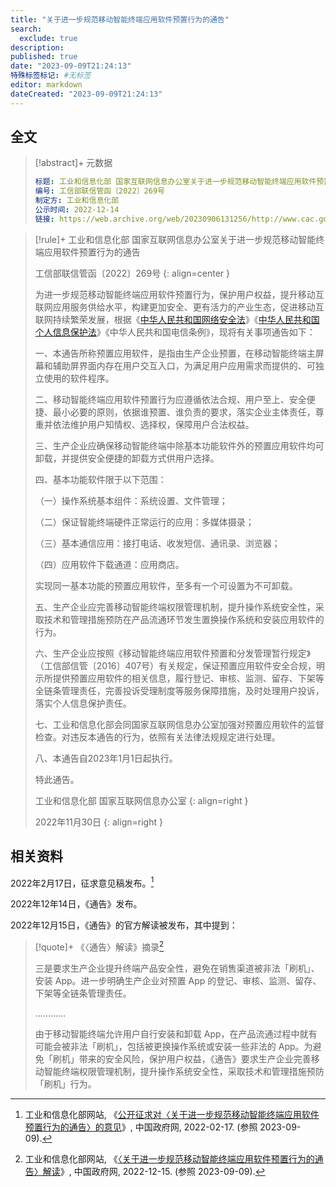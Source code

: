 ```yaml
---
title: "关于进一步规范移动智能终端应用软件预置行为的通告"
search:
  exclude: true
description:
published: true
date: "2023-09-09T21:24:13"
特殊标签标记: #无标签
editor: markdown
dateCreated: "2023-09-09T21:24:13"
---
```


## 全文

> [!abstract]+ 元数据
>
> ```yaml
> 标题: 工业和信息化部 国家互联网信息办公室关于进一步规范移动智能终端应用软件预置行为的通告
> 编号: 工信部联信管函〔2022〕269号
> 制定方: 工业和信息化部
> 公示时间: 2022-12-14
> 链接: https://web.archive.org/web/20230906131256/http://www.cac.gov.cn/2022-12/14/c_1672656825925035.htm
> ```

> [!rule]+ 工业和信息化部 国家互联网信息办公室关于进一步规范移动智能终端应用软件预置行为的通告
>
> 工信部联信管函〔2022〕269号
> {: align=center }
>
> 为进一步规范移动智能终端应用软件预置行为，保护用户权益，提升移动互联网应用服务供给水平，构建更加安全、更有活力的产业生态，促进移动互联网持续繁荣发展，根据《[中华人民共和国网络安全法](/rule/普通法律/中华人民共和国网络安全法.md)》《[中华人民共和国个人信息保护法](/rule/普通法律/中华人民共和国个人信息保护法.md)》《中华人民共和国电信条例》，现将有关事项通告如下：
>
> 一、本通告所称预置应用软件，是指由生产企业预置，在移动智能终端主屏幕和辅助屏界面内存在用户交互入口，为满足用户应用需求而提供的、可独立使用的软件程序。
>
> 二、移动智能终端应用软件预置行为应遵循依法合规、用户至上、安全便捷、最小必要的原则，依据谁预置、谁负责的要求，落实企业主体责任，尊重并依法维护用户知情权、选择权，保障用户合法权益。
>
> 三、生产企业应确保移动智能终端中除基本功能软件外的预置应用软件均可卸载，并提供安全便捷的卸载方式供用户选择。
>
> 四、基本功能软件限于以下范围：
>
> （一）操作系统基本组件：系统设置、文件管理；
>
> （二）保证智能终端硬件正常运行的应用：多媒体摄录；
>
> （三）基本通信应用：接打电话、收发短信、通讯录、浏览器；
>
> （四）应用软件下载通道：应用商店。
>
> 实现同一基本功能的预置应用软件，至多有一个可设置为不可卸载。
>
> 五、生产企业应完善移动智能终端权限管理机制，提升操作系统安全性，采取技术和管理措施预防在产品流通环节发生置换操作系统和安装应用软件的行为。
>
> 六、生产企业应按照《移动智能终端应用软件预置和分发管理暂行规定》（工信部信管〔2016〕407号）有关规定，保证预置应用软件安全合规，明示所提供预置应用软件的相关信息，履行登记、审核、监测、留存、下架等全链条管理责任，完善投诉受理制度等服务保障措施，及时处理用户投诉，落实个人信息保护责任。
>
> 七、工业和信息化部会同国家互联网信息办公室加强对预置应用软件的监督检查。对违反本通告的行为，依照有关法律法规规定进行处理。
>
> 八、本通告自2023年1月1日起执行。
>
> 特此通告。
>
> 工业和信息化部 国家互联网信息办公室
> {: align=right }
>
> 2022年11月30日
> {: align=right }

## 相关资料

2022年2月17日，征求意见稿发布。[^74376]

[^74376]: 工业和信息化部网站, 《[公开征求对〈关于进一步规范移动智能终端应用软件预置行为的通告〉的意见](https://web.archive.org/web/20230603121432/https://www.gov.cn/xinwen/2022-02/17/content_5674376.htm)》, 中国政府网, 2022-02-17. (参照 2023-09-09).

2022年12年14日，《通告》发布。

2022年12月15日，《通告》的官方解读被发布，其中提到：

> [!quote]+ 《〈通告〉解读》摘录[^32078]
>
> 三是要求生产企业提升终端产品安全性，避免在销售渠道被非法「刷机」、安装 App。进一步明确生产企业对预置 App 的登记、审核、监测、留存、下架等全链条管理责任。
>
> …………
>
> 由于移动智能终端允许用户自行安装和卸载 App，在产品流通过程中就有可能会被非法「刷机」，包括被更换操作系统或安装一些非法的 App。为避免「刷机」带来的安全风险，保护用户权益，《通告》要求生产企业完善移动智能终端权限管理机制，提升操作系统安全性，采取技术和管理措施预防「刷机」行为。

[^32078]: 工业和信息化部网站, 《[〈关于进一步规范移动智能终端应用软件预置行为的通告〉解读](https://web.archive.org/web/20230831155138/https://www.gov.cn/zhengce/2022-12/15/content_5732078.htm)》, 中国政府网, 2022-12-15. (参照 2023-09-09).
